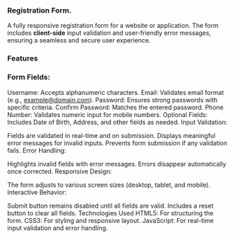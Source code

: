 ### Registration Form.
A fully responsive registration form for a website or application. The form includes **client-side** input validation and user-friendly error messages, ensuring a seamless and secure user experience.

### Features
### Form Fields:

Username: Accepts alphanumeric characters.
Email: Validates email format (e.g., example@domain.com).
Password: Ensures strong passwords with specific criteria.
Confirm Password: Matches the entered password.
Phone Number: Validates numeric input for mobile numbers.
Optional Fields: Includes Date of Birth, Address, and other fields as needed.
Input Validation:

Fields are validated in real-time and on submission.
Displays meaningful error messages for invalid inputs.
Prevents form submission if any validation fails.
Error Handling:

Highlights invalid fields with error messages.
Errors disappear automatically once corrected.
Responsive Design:

The form adjusts to various screen sizes (desktop, tablet, and mobile).
Interactive Behavior:

Submit button remains disabled until all fields are valid.
Includes a reset button to clear all fields.
Technologies Used
HTML5: For structuring the form.
CSS3: For styling and responsive layout.
JavaScript: For real-time input validation and error handling.
